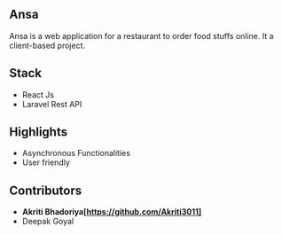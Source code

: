 ## Ansa
Ansa is a web application for a restaurant to order food stuffs online. It a client-based project.

## Stack
- React Js
- Laravel Rest API

## Highlights
- Asynchronous Functionalities
- User friendly

## Contributors
- **Akriti Bhadoriya[https://github.com/Akriti3011]**
- Deepak Goyal
